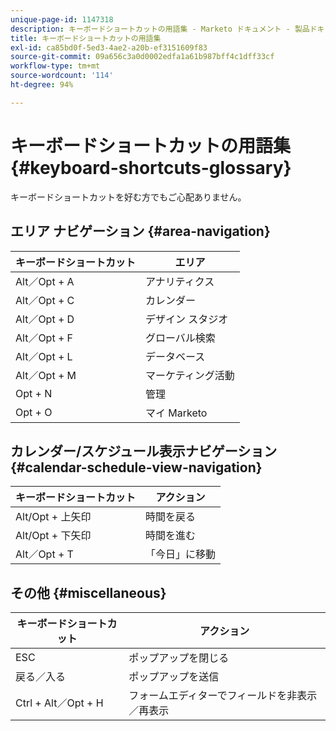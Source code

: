 ```yaml
---
unique-page-id: 1147318
description: キーボードショートカットの用語集 - Marketo ドキュメント - 製品ドキュメント
title: キーボードショートカットの用語集
exl-id: ca85bd0f-5ed3-4ae2-a20b-ef3151609f83
source-git-commit: 09a656c3a0d0002edfa1a61b987bff4c1dff33cf
workflow-type: tm+mt
source-wordcount: '114'
ht-degree: 94%

---
```


# キーボードショートカットの用語集 {#keyboard-shortcuts-glossary}

キーボードショートカットを好む方でもご心配ありません。

## エリア ナビゲーション {#area-navigation}

| キーボードショートカット | エリア |
|---|---|
| Alt／Opt + A | アナリティクス |
| Alt／Opt + C | カレンダー |
| Alt／Opt + D | デザイン スタジオ |
| Alt／Opt + F | グローバル検索 |
| Alt／Opt + L | データベース |
| Alt／Opt + M | マーケティング活動 |
| Opt + N | 管理 |
| Opt + O | マイ Marketo |

## カレンダー/スケジュール表示ナビゲーション  {#calendar-schedule-view-navigation}

| キーボードショートカット | アクション |
|---|---|
| Alt/Opt + 上矢印 | 時間を戻る |
| Alt/Opt + 下矢印 | 時間を進む |
| Alt／Opt + T | 「今日」に移動 |

## その他 {#miscellaneous}

| キーボードショートカット | アクション |
|---|---|
| ESC | ポップアップを閉じる |
| 戻る／入る | ポップアップを送信 |
| Ctrl + Alt／Opt + H | フォームエディターでフィールドを非表示／再表示 |
